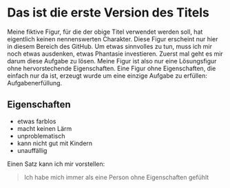 # Das ist die erste Version des Titels


Meine fiktive Figur, für die der obige Titel verwendet werden soll, hat eigentlich keinen nennenswerten Charakter. Diese Figur erscheint nur hier in diesem Bereich des GitHub. Um etwas sinnvolles zu tun, muss ich mir noch etwas ausdenken, etwas Phantasie investieren.
Zuerst mal geht es mir darum diese Aufgabe zu lösen. Meine Figur ist also nur eine Lösungsfigur ohne hervorstechende Eigenschaften.
Eine Figur ohne Eigenschaften, die einfach nur da ist, erzeugt wurde um eine einzige Aufgabe zu erfüllen: Aufgabenerfüllung.


## Eigenschaften

* etwas farblos
* macht keinen Lärm
* unproblematisch
* kann nicht gut mit Kindern
* unauffällig



Einen Satz kann ich mir vorstellen:

> Ich habe mich immer als eine 
> Person ohne Eigenschaften gefühlt
